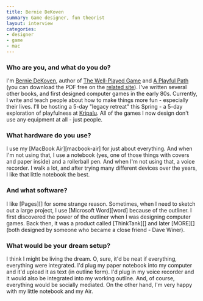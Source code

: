 ```yaml
---
title: Bernie DeKoven
summary: Game designer, fun theorist
layout: interview
categories:
- designer
- game
- mac
---
```


### Who are you, and what do you do?

I'm [Bernie DeKoven](http://www.deepfun.com/ "Bernie's website."), author of [The Well-Played Game](https://mitpress.mit.edu/books/well-played-game "Bernie's book on games and interaction.") and [A Playful Path](http://press.etc.cmu.edu/content/playful-path "Bernie's playfulness book.") (you can download the PDF free on the [related site](http://aplayfulpath.com/ "The book's website.")). I've written several other books, and first designed computer games in the early 80s. Currently, I write and teach people about how to make things more fun - especially their lives. I'll be hosting a 5-day "legacy retreat" this Spring - a 5-day exploration of playfulness at [Kripalu](http://kripalu.org/program/view/FYP-161/finding_your_playful_path "Bernie's playfulness retreat."). All of the games I now design don't use any equipment at all - just people.

### What hardware do you use?

I use my [MacBook Air][macbook-air] for just about everything. And when I'm not using that, I use a notebook (yes, one of those things with covers and paper inside) and a rollerball pen. And when I'm not using that, a voice recorder. I walk a lot, and after trying many different devices over the years, I like that little notebook the best. 

### And what software?

I like [Pages][] for some strange reason. Sometimes, when I need to sketch out a large project, I use [Microsoft Word][word] because of the outliner. I first discovered the power of the outliner when I was designing computer games. Back then, it was a product called [ThinkTank][] and later [MORE][] (both designed by someone who became a close friend - Dave Winer). 

### What would be your dream setup?

I think I might be living the dream. O, sure, it'd be neat if everything, everything were integrated. I'd plug my paper notebook into my computer and it'd upload it as text (in outline form). I'd plug in my voice recorder and it would also be integrated into my working outline. And, of course, everything would be socially mediated. On the other hand, I'm very happy with my little notebook and my Air.